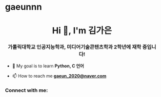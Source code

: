 # gaeunnn
<h1 align="center">Hi 👋, I'm 김가은</h1>
<h3 align="center">가톨릭대학교 인공지능학과, 미디어기술콘텐츠학과 2학년에 재학 중입니다!</h3>

- 🌱 My goal is to learn **Python, C 언어**

- 📫 How to reach me **gaeun_2020@naver.com**

<h3 align="left">Connect with me:</h3>
<p align="left">
</p>
